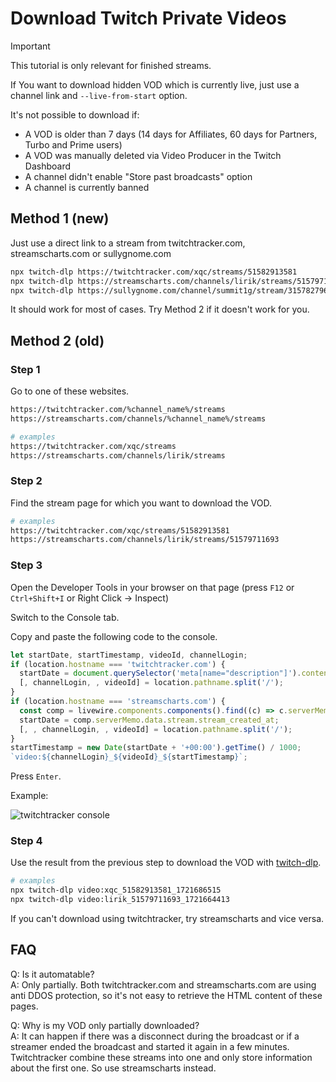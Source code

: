 # Download Twitch Private Videos

> [!IMPORTANT]
> This tutorial is only relevant for finished streams.
>
> If You want to download hidden VOD which is currently live, just use a channel link and `--live-from-start` option.
>
> It's not possible to download if:
>
> - A VOD is older than 7 days (14 days for Affiliates, 60 days for Partners, Turbo and Prime users)
> - A VOD was manually deleted via Video Producer in the Twitch Dashboard
> - A channel didn't enable "Store past broadcasts" option
> - A channel is currently banned

## Method 1 (new)

Just use a direct link to a stream from twitchtracker.com, streamscharts.com or sullygnome.com

```bash
npx twitch-dlp https://twitchtracker.com/xqc/streams/51582913581
npx twitch-dlp https://streamscharts.com/channels/lirik/streams/51579711693
npx twitch-dlp https://sullygnome.com/channel/summit1g/stream/315782796250
```

It should work for most of cases. Try Method 2 if it doesn't work for you.

## Method 2 (old)

### Step 1

Go to one of these websites.

```bash
https://twitchtracker.com/%channel_name%/streams
https://streamscharts.com/channels/%channel_name%/streams

# examples
https://twitchtracker.com/xqc/streams
https://streamscharts.com/channels/lirik/streams
```

### Step 2

Find the stream page for which you want to download the VOD.

```bash
# examples
https://twitchtracker.com/xqc/streams/51582913581
https://streamscharts.com/channels/lirik/streams/51579711693
```

### Step 3

Open the Developer Tools in your browser on that page (press `F12` or `Ctrl+Shift+I` or Right Click -> Inspect)

Switch to the Console tab.

Copy and paste the following code to the console.

```js
let startDate, startTimestamp, videoId, channelLogin;
if (location.hostname === 'twitchtracker.com') {
  startDate = document.querySelector('meta[name="description"]').content.match(/\w+ stream on (.+) -/)[1];
  [, channelLogin, , videoId] = location.pathname.split('/');
}
if (location.hostname === 'streamscharts.com') {
  const comp = livewire.components.components().find((c) => c.serverMemo.data.stream); 
  startDate = comp.serverMemo.data.stream.stream_created_at;
  [, , channelLogin, , videoId] = location.pathname.split('/');
}
startTimestamp = new Date(startDate + '+00:00').getTime() / 1000;
`video:${channelLogin}_${videoId}_${startTimestamp}`;
```

Press `Enter`.

Example:

![twitchtracker console](images/twitchtracker-console.png)

### Step 4

Use the result from the previous step to download the VOD with [twitch-dlp](https://github.com/DmitryScaletta/twitch-dlp).

```bash
# examples
npx twitch-dlp video:xqc_51582913581_1721686515
npx twitch-dlp video:lirik_51579711693_1721664413
```

If you can't download using twitchtracker, try streamscharts and vice versa.

## FAQ

Q: Is it automatable?  
A: Only partially. Both twitchtracker.com and streamscharts.com are using anti DDOS protection, so it's not easy to retrieve the HTML content of these pages.

Q: Why is my VOD only partially downloaded?  
A: It can happen if there was a disconnect during the broadcast or if a streamer ended the broadcast and started it again in a few minutes. Twitchtracker combine these streams into one and only store information about the first one. So use streamscharts instead.
